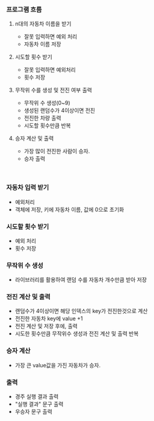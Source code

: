 ### 프로그램 흐름

1. n대의 자동차 이름을 받기

   - 잘못 입력하면 예외 처리
   - 자동차 이름 저장

2. 시도할 횟수 받기

   - 잘못 입력하면 예외처리
   - 횟수 저장

3. 무작위 수를 생성 및 전진 여부 출력

   - 무작위 수 생성(0~9)
   - 생성된 랜덤수가 4이상이면 전진
   - 전진한 차량 출력
   - 시도할 횟수만큼 반복

4. 승자 계산 및 출력

   - 가장 많이 전진한 사람이 승자.
   - 승자 출력

<br>

### 자동차 입력 받기

- 예외처리
- 객체에 저장, 키에 자동차 이름, 값에 0으로 초기화

### 시도할 횟수 받기

- 예외 처리
- 횟수 저장

### 무작위 수 생성

- 라이브러리를 활용하여 랜덤 수를 자동차 개수만큼 받아 저장

### 전진 계산 및 출력

- 랜덤수가 4이상이면 해당 인덱스의 key가 전진한것으로 계산
- 전진한 자동차 key에 value +1
- 전진 계산 및 저장 후에, 출력
- 시도한 횟수만큼 무작위수 생성과 전진 계산 및 출력 반복

### 승자 계산

- 가장 큰 value값을 가진 자동차가 승자.

### 출력

- 경주 실행 결과 출력
- "실행 결과" 문구 출력
- 우승자 문구 출력
